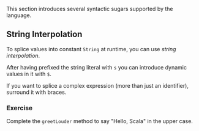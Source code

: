 
This section introduces several syntactic sugars supported
by the language.

## String Interpolation

To splice values into constant `String` at runtime, you can
use *string interpolation*.


After having prefixed the string literal with `s` you can introduce
dynamic values in it with `$`.

If you want to splice a complex expression (more than just an identifier),
surround it with braces.

### Exercise

Complete the `greetLouder` method to say "Hello, Scala" in the upper case.
